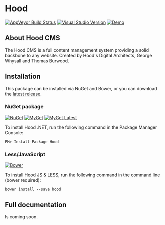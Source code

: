 # Hood

[![AppVeyor Build Status](https://ci.appveyor.com/api/projects/status/7j755tgusxqrw6nl/branch/master?svg=true)](https://ci.appveyor.com/project/hooddigital/hood/branch/master)
[![Visual Studio Version](https://img.shields.io/badge/Visual%20Studio-2017-magenta.svg?colorB=770ca3)](https://www.visualstudio.com/)
[![Demo](https://img.shields.io/nuget/v/Hood.svg?label=Demo&colorB=eab92d)](http://cms.hooddigital.com/)


## About Hood CMS
The Hood CMS is a full content management system providing a solid backbone to any website. Created by Hood's Digital Architects, George Whysall and Thomas Burwood.

## Installation

This package can be installed via NuGet and Bower, or you can download the [latest release](https://github.com/HoodDigital/Hood/releases).

### NuGet package
[![NuGet](https://img.shields.io/nuget/v/Hood.svg?label=NuGet)](https://www.nuget.org/packages/Hood/)
[![MyGet](https://img.shields.io/myget/hood/v/hood.svg?label=MyGet&colorB=008000)](https://www.myget.org/feed/hood/package/nuget/Hood)
[![MyGet Latest](https://img.shields.io/myget/hood/vpre/hood.svg?label=MyGet%20Latest&colorB=97ca00)](https://www.myget.org/feed/hood/package/nuget/Hood)

To install Hood .NET, run the following command in the Package Manager Console:
```
PM> Install-Package Hood
```
### Less/JavaScript

[![Bower](https://img.shields.io/bower/v/hood.svg?label=Bower&colorB=f07c3d)](https://bower.io/search/?q=hood)

To install Hood JS & LESS, run the following command in the command line (bower required):
```
bower install --save hood
```

## Full documentation
Is coming soon.
